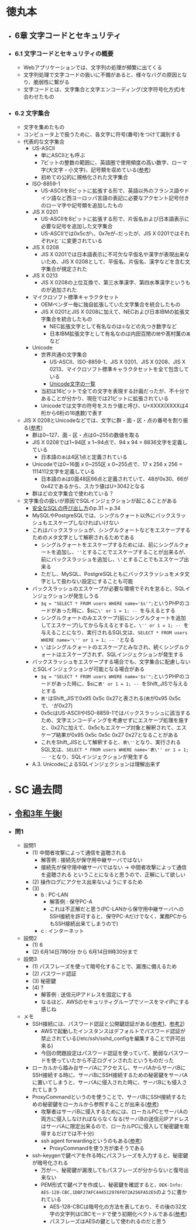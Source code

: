 # 徳丸本
- ## 6章 文字コードとセキュリティ
- ### 6.1 文字コードとセキュリティの概要
	- Webアプリケーションでは、文字列の処理が頻繁に出てくる
	- 文字列処理で文字コードの扱いに不備があると、様々なバグの原因となり、脆弱性に繋がる
	- 文字コードとは、文字集合と文字エンコーディング(文字符号化方式)を合わせたもの
- ### 6.2 文字集合
	- 文字を集めたもの
	- コンピュータ上で扱うために、各文字に符号(番号)をつけて識別する
	- 代表的な文字集合
		- US-ASCII
			- 単にASCIIとも呼ぶ
			- 7ビットの整数の範囲に、英語圏で使用頻度の高い数字、ローマ字(大文字・小文字)、記号類を収めている([参考](https://www.k-cube.co.jp/wakaba/server/ascii_code.html))
			- 初めての公的に規格化された文字集合
		- ISO-8859-1
			- US-ASCIIを8ビットに拡張する形で、英語以外のフランス語やドイツ語など西ヨーロッパ言語の表記に必要なアクセント記号付きのローマ字や記号類を追加したもの
		- JIS X 0201
			- US-ASCIIを8ビットに拡張する形で、片仮名および日本語表示に必要な記号を追加した文字集合
			- US-ASCIIでは0x5cが`\`、0x7eが`~`だったが、JIS X 0201ではそれぞれ`¥`と`¯`に変更されている
		- JIS X 0208
			- JIS X 0201では日本語表示に不可欠な平仮名や漢字が表現出来ないため、JIS X 0208として、平仮名、片仮名、漢字などを含む文字集合が規定された
		- JIS X 0213
			- JIS X 0208の上位互換で、第三水準漢字、第四水準漢字というものが追加された
		- マイクロソフト標準キャラクタセット
			- OEMベンダー毎に独自拡張していた文字集合を統合したもの
			- JIS X 0201とJIS X 0208に加えて、NECおよび日本IBMの拡張文字集合を統合したもの
				- NEC拡張文字として有名なのは`①`などの丸つき数字など
				- 日本IBM拡張文字として有名なのは内田百閒の`閒`や髙村薫の`髙`など
		- Unicode
			- 世界共通の文字集合
				- US-ASCII、ISO-8859-1、JIS X 0201、JIS X 0208、JIS X 0213、マイクロソフト標準キャラクタセットを全て包含している
				- [Unicode文字の一覧](https://ja.wikipedia.org/wiki/Unicode%E4%B8%80%E8%A6%A7_0000-0FFF)
			- 当初は16ビットで全ての文字を表現する計画だったが、不十分であることが分かり、現在では21ビットに拡張されている
			- Unicodeでは文字の符号をスカラ値と呼び、U+XXXX(XXXXは4桁から6桁の16進数)で表す
	- JIS X 0208とUnicodeなどでは、文字に群・面・区・点の番号を割り振る([参考](https://www.tohoho-web.com/ex/charset.html#about))
		- 群は0~127、面・区・点は0~255の数値を取る
		- JIS X 0208では1~94区 x 1~94点で、94 x 94 = 8836文字を定義している
			- 日本語の`あ`は4区1点と定義されている
		- Unicodeでは0~16面 x 0~255区 x 0~255点で、17 x 256 x 256 = 1114112文字を定義している
			- 日本語の`あ`は0面48区66点と定義されていて、48が0x30、66が0x42であるから、スカラ値はU+3042となる
		- 群はどの文字集合で使われている？
	- 文字集合の扱いが原因でSQLインジェクションが起こることがある
		- [安全なSQLの呼び出し方](https://www.ipa.go.jp/security/vuln/websecurity/ug65p900000196e2-att/000017320.pdf)のp.31 ~ p.34
		- MySQLやPostgreSQLでは、シングルクォート以外にバックスラッシュもエスケープしなければいけない
		- これはバックスラッシュが、シングルクォートなどをエスケープするためのメタ文字として解釈されるためである
			- シングルクォートをエスケープするためには、前にシングルクォートを追加し、`''`とすることでエスケープすることが出来るが、前にバックスラッシュを追加し、`\'`とすることでもエスケープ出来る
			- ただし、MySQL、PostgreSQLともにバックスラッシュをメタ文字として扱わない設定にすることも可能
		- バックスラッシュのエスケープが必要な環境でそれを怠ると、SQLインジェクションが発生しうる
			- `$q = "SELECT * FROM users WHERE name='$s'";`というPHPのコードがあった時に、$sに`\' or 1 = 1; -- `を与えるとする
			- シングルクォートのみエスケープ(前にシングルクォートを追加してエスケープ)してから与えるとすると、`\'' or 1 = 1; -- `を与えることになり、実行されるSQL文は、`SELECT * FROM users WHERE name='\'' or 1 = 1; -- '`となる
			- `\'`はシングルクォートのエスケープとみなされ、続くシングルクォートはエスケープされず、SQLインジェクションが発生する
		- バックスラッシュをエスケープする場合でも、文字集合に配慮しないとSQLインジェクションが可能となる場合がある
			- `$q = "SELECT * FROM users WHERE name='$s'";`というPHPのコードがあった時に、$sに`表' or 1 = 1; -- `をShift_JISで与えるとする
			- `表'`はShift_JISで0x95 0x5c 0x27と表される(`表`が0x95 0x5cで、`'`が0x27)
			- 0x5cはUS-ASCIIやISO-8859-1ではバックスラッシュに該当するため、文字エンコーディングを考慮せずにエスケープ処理を施すと、0x27に加えて、0x5cもエスケープ対象と解釈されて、エスケープ結果が0x95 0x5c 0x5c 0x27 0x27となることがある
			- これをShift_JISとして解釈すると、`表\''`となり、実行されるSQL文は、`SELECT * FROM users WHERE name='表\'' or 1 = 1; -- '`となり、SQLインジェクションが発生する
		- A.3. UnicodeによるSQLインジェクションは理解出来ず
- # SC 過去問
- ## [令和3年 午後I](https://www.ipa.go.jp/shiken/mondai-kaiotu/gmcbt8000000apad-att/2021r03a_sc_pm1_qs.pdf)
- ### 問1
	- 設問1
		- (1) 中間者攻撃によって通信を盗聴される
			- 解答例 : 接続先が保守用中継サーバではない
			- 接続先が保守用中継サーバではない → 中間者攻撃によって通信を盗聴される ということになると思うので、正解にして欲しい
		- (2) 操作ログにアクセス出来ないようにするため
		- (3)
			- b : PC-LAN
				- 解答例 : 保守PC-A
				- これは不正解だと思う(PC-LANから保守用中継サーバへのSSH接続を許可すると、保守PC-Aだけでなく、業務PCからもSSH接続出来てしまうので)
			- c : インターネット
	- 設問2
		- (1) 6
		- (2) 6月14日7時0分 から 6月14日9時30分まで
	- 設問3
		- (1) パスフレーズを使って暗号化することで、漏洩に備えるため
		- (2) パスワード認証
		- (3) 秘密鍵
		- (4) ?
			- 解答例 : 送信元IPアドレスを固定にする
			- なるほど、AWSのセキュリティグループでソースをマイIPにする感じね
	- メモ
		- SSH接続には、パスワード認証と公開鍵認証がある([参考1](https://qiita.com/jinnai73/items/f41fa6df6998d47d1f33)、[参考2](https://envader.plus/course/11/scenario/1028))
			- AWSで起動したインスタンスはデフォルトでパスワード認証が禁止されている(/etc/ssh/sshd_configを編集することで許可出来る)
			- 今回の問題設定はパスワード認証を使っていて、脆弱なパスワードを使っていたから不正ログインされたというものだった
		- ローカルから踏み台サーバAにアクセスし、サーバAからサーバBにSSH接続する時に、サーバBにSSH接続するための秘密鍵をサーバAに置いてしまうと、サーバAに侵入された時に、サーバBにも侵入されてしまう
		- ProxyCommandというのを使うことで、サーバBにSSH接続するための秘密鍵をローカルから参照することが出来る([参考](https://dev.classmethod.jp/articles/bastion-multi-stage-ssh-only-local-pem/))
			- 攻撃者はサーバBに侵入するためには、ローカルPCとサーバAの両方に侵入しなければならなくなる(サーバBの送信元IPアドレスはサーバAに限定出来るので、ローカルPCに侵入して秘密鍵を取得するだけでは不十分)
			- ssh agent forwardingというのもある([参考](https://qiita.com/hirotaka-tajiri/items/5197c8fa7f32d766c9cc))
				- ProxyCommandを使う方が楽そうである
		- ssh-keygenで鍵ペアを作る時にパスフレーズを入力すると、秘密鍵が暗号化される
			- 万が一、秘密鍵が漏洩してもパスフレーズが分からないと復号出来ない
			- PEM形式で鍵ペアを作成し、秘密鍵を確認すると、`DEK-Info: AES-128-CBC,1DBF27AFC444512976F072A256FA52E5`のように書かれている
				- AES-128-CBCは暗号化の方法を表しており、その後の32文字の文字列はCBCモードで使う初期化ベクトルである([参考](https://stackoverflow.com/questions/1774469/how-does-the-rsa-private-key-passphrase-work-under-the-hood))
				- パスフレーズはAESの鍵として使われるのだと思う